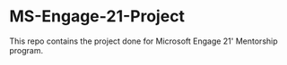 # MS-Engage-21-Project
This repo contains the project done for Microsoft Engage 21' Mentorship program.
